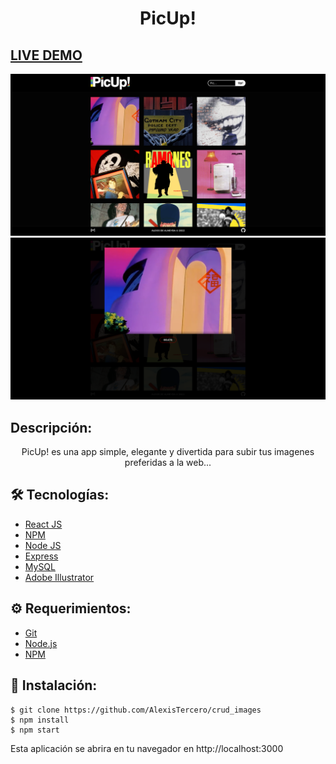 # <div align="center"> PicUp!</div>

## <a href="..." target="_blank">LIVE DEMO</a>

<a href="">
<img src="./PicUp01.png"/>
</a>
<a href="">
<img src="./PicUp02.png"/>
</a>

## Descripción:

<p align="center">PicUp! es una app simple, elegante y divertida para subir tus imagenes preferidas a la web...</p>

## 🛠️ Tecnologías:

<ul>
  <li><a href="https://reactjs.org/">React JS</a></li>
  <li><a href="https://www.npmjs.com/">NPM</a></li>
  <li><a href="https://nodejs.org/en/">Node JS</a></li>
  <li><a href="https://expressjs.com/">Express</a></li>
  <li><a href="https://www.mysql.com/">MySQL</a></li>
  <li><a href="https://www.adobe.com/la/products/illustrator.html">Adobe Illustrator</a></li>
</ul>

## ⚙️ Requerimientos:

<ul>
  <li><a href="https://git-scm.com/">Git</a></li>
  <li><a href="https://nodejs.org/en/">Node.js</a></li>
  <li><a href="https://www.npmjs.com/">NPM</a></li>
</ul>

## 🚀 Instalación:

```
$ git clone https://github.com/AlexisTercero/crud_images
$ npm install
$ npm start
```

Esta aplicación se abrira en tu navegador en http://localhost:3000
